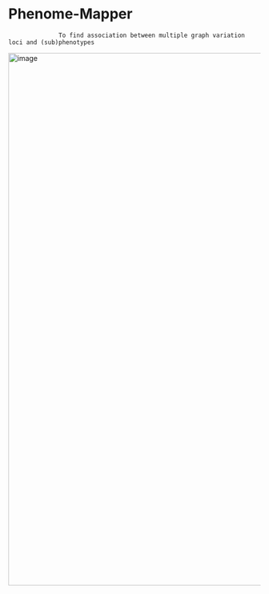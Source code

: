 # Phenome-Mapper

                  To find association between multiple graph variation loci and (sub)phenotypes
<img width="1880" height="1063" alt="image" src="https://github.com/user-attachments/assets/4cb6269f-efbc-4a5c-b744-ec03993f7223" />
